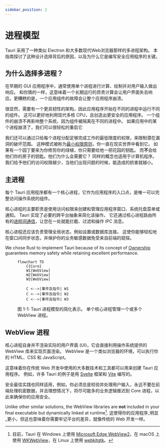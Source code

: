 ```yaml
---
sidebar_position: 2
---
```


# 进程模型

Tauri 采用了一种类似 Electron 和大多数现代Web浏览器那样的多进程架构。 本指南探讨了这种设计选择背后的原因，以及为什么它是编写安全应用程序的关键。

## 为什么选择多进程？

在早期的 GUI 应用程序中，通常使用单个进程进行计算、绘制并对用户输入做出响应。 和你猜的一样，这意味着一个长期运行的昂贵计算会让用户界面失去响应。更糟糕的是，一个应用组件的故障会让整个应用程序崩溃。

很显然，需要有一个更具韧性的架构，因此应用程序开始在不同的进程中运行不同的组件。 这可以更好地利用现代多核 CPU，且创造出更安全的应用程序。 一个组件的崩溃不再影响整个系统，因为组件被隔离在不同的进程中。 如果应用中的某个进程崩溃了，我们可以很轻松的重启它

我们还可以通过只给每个进程分配足够完成工作的最低限度的权限，来限制潜在漏洞的破坏范围。 这种模式被称为[最小权限原则][]，你一直在现实世界中看到它。 如果有一个园丁要来为你修剪你的绿植，你只需要给他一把花园的钥匙。 而**不**会给他们你的房子的钥匙。他们为什么会需要它？ 同样的概念也适用于计算机程序。 我们给予他们的访问权限越少，当他们出现问题的时候，能造成的损害就越小。

## 主进程

每个 Tauri 应用程序都有一个核心进程，它作为应用程序的入口点，是唯一可以完整访问操作系统的组件。

核心进程的主要职责是使用访问权限来创建和管理应用程序窗口、系统托盘菜单或通知。 Tauri 实现了必要的跨平台抽象来简化该操作。 它还通过核心进程路由所有的[进程间通信][]，让您在一处就能拦截、过滤和操作 IPC 消息。

核心进程还应该负责管理全局状态，例如设置或数据库连接。 这使你能够轻松地在窗口间同步状态，并保护你的业务敏感数据免受来自前端的窥探。

We chose Rust to implement Tauri because of its concept of [Ownership][] guarantees memory safety while retaining excellent performance.

<figure>

```mermaid
flowchart TD
    C{Core}
    W1[WebView]
    W2[WebView]
    W3[WebView]

    C <-->|事件及指令| W1
    C <-->|事件及指令| W2
    C <-->|事件及指令| W3
```

<figcaption>图 1-1: Tauri 进程模型的简化表示。 单个核心进程管理一个或多个 WebView 进程。</figcaption>
</figure>

## WebView 进程

核心进程自身并不渲染实际的用户界面 (UI)，它会直接利用操作系统提供的 WebView 库来实现页面渲染。 WebView 是一个类似浏览器的环境，可以执行你的 HTML、CSS 和 JavaScript。

这意味着你在传统 Web 开发中使用的大多数技术和工具都可以用来创建 Tauri 应用程序。 例如，许多 Tauri 的例子是用 [Svelte][] 框架和 [Vite][] 编写的。

安全最佳实践也同样适用，例如，你必须总是校验并处理用户输入，永远不要在前端处理机密数据，并且理想情况下，将尽可能多的业务逻辑推迟到 Core 进程，以此来确保你的应用安全。

Unlike other similar solutions, the WebView libraries are **not** included in your final executable but dynamically linked at runtime[^1]. 这使得你的应用程序_明显_更小，但这也意味着你需要牢记平台的差异，就像传统的 Web 开发一样。

<!-- prettier-ignore -->
[^1]: 目前，Tauri 在 Windows 上使用 [Microsoft Edge WebView2][]，在 macOS 上使用 [WKWebView][]，在 Linux 上使用 [webkitgtk][]。

[最小权限原则]: https://en.wikipedia.org/wiki/Principle_of_least_privilege
[进程间通信]: ./inter-process-communication/readme.md
[Ownership]: https://doc.rust-lang.org/book/ch04-01-what-is-ownership.html
[Microsoft Edge WebView2]: https://docs.microsoft.com/en-us/microsoft-edge/webview2/
[WKWebView]: https://developer.apple.com/documentation/webkit/wkwebview
[webkitgtk]: https://webkitgtk.org
[Svelte]: https://svelte.dev/
[Vite]: https://vitejs.dev/
